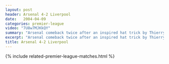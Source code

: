 ```yaml
---
layout: post
header: Arsenal 4-2 Liverpool
date:   2004-04-09
categories: premier-league
video: "7U8w7MJKkQY"
summary: "Arsenal comeback twice after an inspired hat trick by Thierry Henry gives Arsenal the crucial victory on the way to The Invincibles."
excerpt: "Arsenal comeback twice after an inspired hat trick by Thierry Henry gives Arsenal the crucial victory on the way to The Invincibles."
title: Arsenal 4-2 Liverpool
---
```


{% include related-premier-league-matches.html  %}